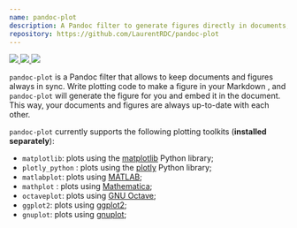 ```yaml
---
name: pandoc-plot
description: A Pandoc filter to generate figures directly in documents, using your plotting toolkit of choice
repository: https://github.com/LaurentRDC/pandoc-plot
---
```


<a href="http://hackage.haskell.org/package/pandoc-plot" target="_blank">
    <img src="https://img.shields.io/hackage/v/pandoc-plot.svg">
</a>
<a href="http://stackage.org/nightly/package/pandoc-plot" target="_blank">
    <img src="http://stackage.org/package/pandoc-plot/badge/nightly">
</a>
<a href="https://anaconda.org/conda-forge/pandoc-plot" target="_blank">
    <img src="https://img.shields.io/conda/vn/conda-forge/pandoc-plot.svg">
</a>

`pandoc-plot` is a Pandoc filter that allows to keep documents and figures always in sync. Write plotting code to make a figure in your Markdown , and `pandoc-plot` will generate the figure for you and embed it in the document. This way, your documents and figures are always up-to-date with each other.

`pandoc-plot` currently supports the following plotting toolkits (**installed separately**):

* `matplotlib`: plots using the [matplotlib](https://matplotlib.org/) Python library;
* `plotly_python` : plots using the [plotly](https://plot.ly/python/) Python library;
* `matlabplot`: plots using [MATLAB](https://www.mathworks.com/);
* `mathplot` : plots using [Mathematica](https://www.wolfram.com/mathematica/);
* `octaveplot`: plots using [GNU Octave](https://www.gnu.org/software/octave/);
* `ggplot2`: plots using [ggplot2](https://ggplot2.tidyverse.org/);
* `gnuplot`: plots using [gnuplot](http://www.gnuplot.info/);